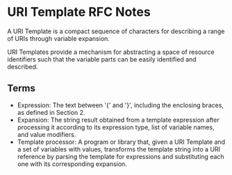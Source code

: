 # URI Template RFC Notes

A URI Template is a compact sequence of characters for describing a range of URIs through variable expansion.

URI Templates provide a mechanism for abstracting a space of resource identifiers such that the variable parts can be easily identified and described.


## Terms

- Expression: The text between '{' and '}', including the enclosing braces, as defined in Section 2.
- Expansion: The string result obtained from a template expression after processing it according to its expression type, list of variable names, and value modifiers.
- Template processor: A program or library that, given a URI Template and a set of variables with values, transforms the template string into a URI reference by parsing the template for expressions and substituting each one with its corresponding expansion.
